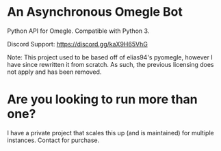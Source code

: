# An Asynchronous Omegle Bot

Python API for Omegle. Compatible with Python 3.

Discord Support: https://discord.gg/kaX9H65VhG

Note: This project used to be based off of elias94's pyomegle, however I have since rewritten it from scratch. As such, the previous licensing does not apply and has been removed.

# Are you looking to run more than one?

I have a private project that scales this up (and is maintained) for multiple instances. Contact for purchase.
